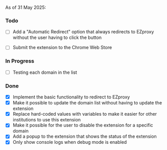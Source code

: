 As of 31 May 2025:

### Todo
- [ ] Add a "Automatic Redirect" option that always redirects to EZproxy without the user having to click the button
- [ ] Submit the extension to the Chrome Web Store 


### In Progress
 - [ ] Testing each domain in the list


### Done
- [x] Implement the basic functionality to redirect to EZproxy
- [x] Make it possible to update the domain list without having to update the extension
- [x] Replace hard-coded values with variables to make it easier for other institutions to use this extension
- [x] Make it possible for the user to disable the extension for a specific domain
- [x] Add a popup to the extension that shows the status of the extension
- [x] Only show console logs when debug mode is enabled
